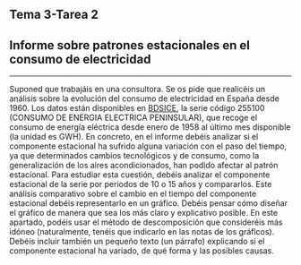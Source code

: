 ## Tema 3-Tarea 2
## Informe sobre patrones estacionales en el consumo de electricidad

---
Suponed que trabajáis en una consultora. Se os pide que realicéis un análisis sobre la evolución del consumo de electricidad en España desde 1960. Los datos están disponibles en [BDSICE](https://serviciosede.mineco.gob.es/indeco/bdsice/homebdsice.aspx), la serie código 255100 (CONSUMO DE ENERGIA ELECTRICA PENINSULAR), que recoge el consumo de energía eléctrica desde enero de 1958 al último mes disponible (la unidad es GWH).
En concreto, en el informe debéis analizar si el componente estacional ha sufrido alguna variación con el paso del tiempo, ya que determinados cambios tecnológicos y de consumo, como la generalización de los aires acondicionados, han podido afectar al patrón estacional. Para estudiar esta cuestión, debéis analizar el componente estacional de la serie por periodos de 10 o 15 años y compararlos. Este análisis comparativo sobre el cambio en el tiempo del componente estacional debéis representarlo en un gráfico. Debéis pensar cómo diseñar el gráfico de manera que sea los más claro y explicativo posible. En este apartado, podéis usar el método de descomposición que consideréis más idóneo (naturalmente, tenéis que indicarlo en las notas de los gráficos). Debéis incluir también un pequeño texto (un párrafo) explicando si el componente estacional ha variado, de qué forma y las posibles causas.
